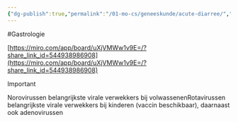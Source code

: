 ```yaml
---
{"dg-publish":true,"permalink":"/01-mo-cs/geneeskunde/acute-diarree/","noteIcon":"","created":"2024-11-24T10:55:19.044+01:00","updated":"2024-12-29T13:58:43.443+01:00"}
---
```


#Gastrologie 


[https://miro.com/app/board/uXjVMWw1v9E=/?share_link_id=544938986908](https://miro.com/app/board/uXjVMWw1v9E=/?share_link_id=544938986908)

> [!important]  
> Norovirussen belangrijkste virale verwekkers bij volwassenenRotavirussen belangrijkste virale verwekkers bij kinderen (vaccin beschikbaar), daarnaast ook adenovirussen